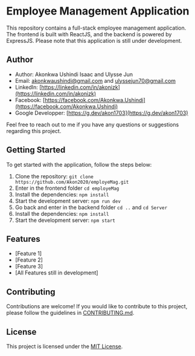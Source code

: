 # Employee Management Application

This repository contains a full-stack employee management application. The frontend is built with ReactJS, and the backend is powered by ExpressJS. Please note that this application is still under development.

## Author

- Author: Akonkwa Ushindi Isaac and Ulysse Jun
- Email: [akonkwaushindi@gmail.com](akonkwaushindi@gmail.com) and [ulyssejun70@gmail.com](ulyssejun70@gmail.com)
- LinkedIn: [https://linkedin.com/in/akonizk](https://linkedin.com/in/akonizk)
- Facebook: [https://facebook.com/Akonkwa.Ushindi](https://facebook.com/Akonkwa.Ushindi)
- Google Developper: [https://g.dev/akon1703](https://g.dev/akon1703)

Feel free to reach out to me if you have any questions or suggestions regarding this project.

## Getting Started

To get started with the application, follow the steps below:

1. Clone the repository: `git clone https://github.com/Akon2020/employeMag.git`
2. Enter in the frontend folder `cd employeMag`
3. Install the dependencies: `npm install`
4. Start the development server: `npm run dev`
5. Go back and enter in the backend folder `cd ..` and `cd Server`
6. Install the dependencies: `npm install`
7. Start the development server: `npm start`

## Features

- [Feature 1]
- [Feature 2]
- [Feature 3]
- [All Features still in development]

## Contributing

Contributions are welcome! If you would like to contribute to this project, please follow the guidelines in [CONTRIBUTING.md](CONTRIBUTING.md).

## License

This project is licensed under the [MIT License](LICENSE).
